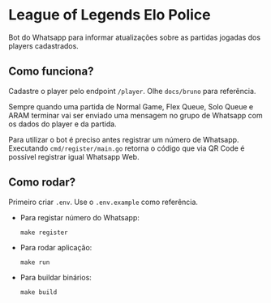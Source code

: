 # League of Legends Elo Police

Bot do Whatsapp para informar atualizações sobre as partidas jogadas dos players cadastrados.

## Como funciona?

Cadastre o player pelo endpoint `/player`. Olhe `docs/bruno` para referência.

Sempre quando uma partida de Normal Game, Flex Queue, Solo Queue e ARAM terminar vai ser enviado uma mensagem no grupo de Whatsapp com os dados do player e da partida.

Para utilizar o bot é preciso antes registrar um número de Whatsapp. Executando `cmd/register/main.go` retorna o código que via QR Code é possível registrar igual Whatsapp Web.

## Como rodar?

Primeiro criar `.env`. Use o `.env.example` como referência.

- Para registar número do Whatsapp:

  ```
  make register
  ```

- Para rodar aplicação:

  ```
  make run
  ```

- Para buildar binários:
  ```
  make build
  ```

